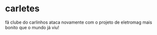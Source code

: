 # carletes
fã clube do carlinhos ataca novamente com o projeto de eletromag mais bonito que o mundo já viu!
